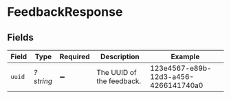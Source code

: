 # FeedbackResponse


## Fields

| Field                                | Type                                 | Required                             | Description                          | Example                              |
| ------------------------------------ | ------------------------------------ | ------------------------------------ | ------------------------------------ | ------------------------------------ |
| `uuid`                               | *?string*                            | :heavy_minus_sign:                   | The UUID of the feedback.            | 123e4567-e89b-12d3-a456-4266141740a0 |